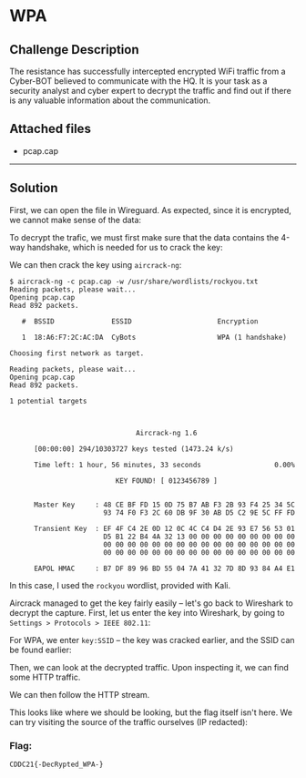 # WPA

## Challenge Description
The resistance has successfully intercepted encrypted WiFi traffic from a Cyber-BOT believed to communicate with the HQ. It is your task as a security analyst and cyber expert to decrypt the traffic and find out if there is any valuable information about the communication.

## Attached files
* pcap.cap

---

## Solution
First, we can open the file in Wireguard. As expected, since it is encrypted, we cannot make sense of the data:
<!--screenshot-->

To decrypt the trafic, we must first make sure that the data contains the 4-way handshake, which is needed for us to crack the key:
<!--screenshot-->

We can then crack the key using `aircrack-ng`:
```
$ aircrack-ng -c pcap.cap -w /usr/share/wordlists/rockyou.txt
Reading packets, please wait...
Opening pcap.cap
Read 892 packets.

   #  BSSID              ESSID                     Encryption

   1  18:A6:F7:2C:AC:DA  CyBots                    WPA (1 handshake)

Choosing first network as target.

Reading packets, please wait...
Opening pcap.cap
Read 892 packets.

1 potential targets



                               Aircrack-ng 1.6 

      [00:00:00] 294/10303727 keys tested (1473.24 k/s) 

      Time left: 1 hour, 56 minutes, 33 seconds                  0.00%

                          KEY FOUND! [ 0123456789 ]


      Master Key     : 48 CE BF FD 15 0D 75 B7 AB F3 2B 93 F4 25 34 5C 
                       93 74 F0 F3 2C 60 DB 9F 30 AB D5 C2 9E 5C FF FD 

      Transient Key  : EF 4F C4 2E 0D 12 0C 4C C4 D4 2E 93 E7 56 53 01 
                       D5 B1 22 B4 4A 32 13 00 00 00 00 00 00 00 00 00 
                       00 00 00 00 00 00 00 00 00 00 00 00 00 00 00 00 
                       00 00 00 00 00 00 00 00 00 00 00 00 00 00 00 00 

      EAPOL HMAC     : B7 DF 89 96 BD 55 04 7A 41 32 7D 8D 93 84 A4 E1 

```

In this case, I used the `rockyou` wordlist, provided with Kali.

Aircrack managed to get the key fairly easily – let's go back to Wireshark to decrypt the capture. First, let us enter the key into Wireshark, by going to `Settings > Protocols > IEEE 802.11`:
<!--screenshot-->

For WPA, we enter `key:SSID` – the key was cracked earlier, and the SSID can be found earlier:
<!--screenshot-->

Then, we can look at the decrypted traffic. Upon inspecting it, we can find some HTTP traffic.
<!--screenshot-->

We can then follow the HTTP stream.
<!--screenshot-->

This looks like where we should be looking, but the flag itself isn't here. We can try visiting the source of the traffic ourselves (IP redacted):
<!--screenshot-->

### Flag:
```
CDDC21{-DecRypted_WPA-}
```
